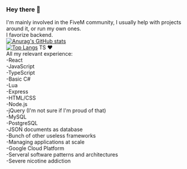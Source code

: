 ### Hey there 👋
I'm mainly involved in the FiveM community, I usually help with projects around it, or run my own ones. <br>
I favorize backend. <br>
[![Anurag's GitHub stats](https://github-readme-stats.vercel.app/api?username=LedAndris)](https://github.com/anuraghazra/github-readme-stats) <br>
[![Top Langs](https://github-readme-stats.vercel.app/api/top-langs/?username=LedAndris&layout=compact&langs_count=10)](https://github.com/anuraghazra/github-readme-stats)
TS ❤ <br>
All my relevant experience: <br>
-React <br>
-JavaScript <br>
-TypeScript <br>
-Basic C# <br>
-Lua <br>
-Express <br>
-HTML/CSS <br>
-Node.js <br>
-jQuery (I'm not sure if I'm proud of that) <br>
-MySQL <br>
-PostgreSQL <br>
-JSON documents as database <br>
-Bunch of other useless frameworks <br>
-Managing applications at scale <br>
-Google Cloud Platform<br>
-Serveral software patterns and architectures<br>
-Severe nicotine addiction <br>
